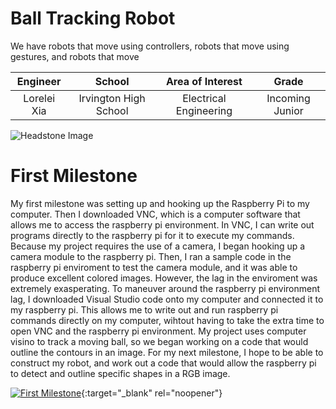 ﻿# Ball Tracking Robot 
We have robots that move using controllers, robots that move using gestures, and robots that move 

| **Engineer** | **School** | **Area of Interest** | **Grade** |
|:--:|:--:|:--:|:--:|
| Lorelei Xia | Irvington High School | Electrical Engineering | Incoming Junior

![Headstone Image](https://bluestampengineering.com/wp-content/uploads/2016/05/improve.jpg)
  
# First Milestone
  

My first milestone was setting up and hooking up the Raspberry Pi to my computer. Then I downloaded VNC, which is a computer software that allows me to access the raspberry pi environment. In VNC, I can write out programs directly to the raspberry pi for it to execute my commands. Because my project requires the use of a camera, I began hooking up a camera module to the raspberry pi. Then, I ran a sample code in the raspberry pi enviroment to test the camera module, and it was able to produce excellent colored images. However, the lag in the enviroment was extremely exasperating. To maneuver around the raspberry pi environment lag, I downloaded Visual Studio code onto my computer and connected it to my raspberry pi. This allows me to write out and run raspberry pi commands directly on my computer, wihtout having to take the extra time to open VNC and the raspberry pi environment. My project uses computer visino to track a moving ball, so we began working on a code that would outline the contours in an image. For my next milestone, I hope to be able to construct my robot, and work out a code that would allow the raspberry pi to detect and outline specific shapes in a RGB image. 

[![First Milestone](https://res.cloudinary.com/marcomontalbano/image/upload/v1612574117/video_to_markdown/images/youtube--CaCazFBhYKs-c05b58ac6eb4c4700831b2b3070cd403.jpg)](https://www.youtube.com/watch?v=CaCazFBhYKs "First Milestone"){:target="_blank" rel="noopener"}
